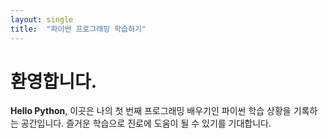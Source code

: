 ```yaml
---
layout: single
title:  "파이썬 프로그래밍 학습하기"
---
```


# 환영합니다.

**Hello Python**, 이곳은 나의 첫 번째 프로그래밍 배우기인 파이썬 학습 상황을 기록하는 공간입니다. 
즐거운 학습으로 진로에 도움이 될 수 있기를 기대합니다.
